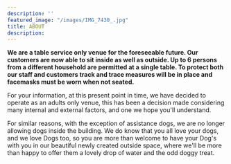 ```yaml
---
description: ''
featured_image: "/images/IMG_7430_.jpg"
title: ABOUT
description:
---
```


**We are a table service only venue for the foreseeable future. Our customers are now able to sit inside as well as outside. Up to 6 persons from a different household are permitted at a single table. To protect both our staff and customers track and trace measures will be in place and facemasks must be worn when not seated.**

For your information, at this present point in time, we have decided to operate as an adults only venue, this has been a decision made considering many internal and external factors, and one we hope you'll understand.

For similar reasons, with the exception of assistance dogs, we are no longer allowing dogs inside the building. We do know that you all love your dogs, and we love Dogs too, so you are more than welcome to have your Dog's with you in our beautiful newly created outside space, where we'll be more than happy to offer them a lovely drop of water and the odd doggy treat.